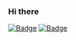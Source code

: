 ### Hi there
[![Badge](http://img.shields.io/badge/-Ahnnakyung-#fde4ef?style=flat-square&logo=github&link=https://zzsza.github.io/)](https://zzsza.github.io/)
[![Badge](http://img.shields.io/badge/-Ahnnakyung-#fde4ef?style=flat-square&logo=github&link=https://Ahnnakyung.github.io/)](https://Ahnnakyung.github.io/)
